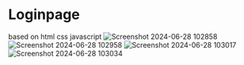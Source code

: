 # Loginpage
based on html css javascript
![Screenshot 2024-06-28 102858](https://github.com/codewitharjun214/Loginpage/assets/153195543/9c984631-7b53-4012-bb7e-d9d2fcd5399f)
![Screenshot 2024-06-28 102958](https://github.com/codewitharjun214/Loginpage/assets/153195543/a82fab9d-fb28-482d-a221-0dbca91682f2)
![Screenshot 2024-06-28 103017](https://github.com/codewitharjun214/Loginpage/assets/153195543/fad7b0bc-3ef2-4b07-b9b1-9b909d5f0998)
![Screenshot 2024-06-28 103034](https://github.com/codewitharjun214/Loginpage/assets/153195543/42eb8c36-cec6-403b-9052-c3b677b2db49)
